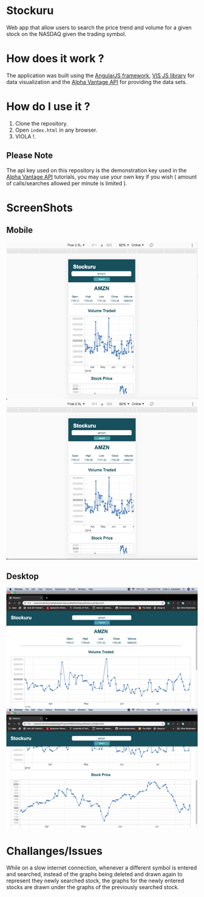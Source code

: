 # Stockuru
Web app that allow users to search the price trend and volume for a given stock on the NASDAQ given the trading symbol.

# How does it work ?
The application was built using the [AngularJS framework](https://angularjs.org/), [VIS JS library](https://visjs.org/) for data visualization and the [Alpha Vantage API](https://www.alphavantage.co/documentation/) for providing the data sets.

# How do I use it ?
1. Clone the repository.
2. Open `index.html` in any browser.
3. VIOLA !.

## Please Note
The api key used on this repository is the demonstration key used in the [Alpha Vantage API](https://www.alphavantage.co/documentation/) tutorials, you may use your own key if you wish ( amount of calls/searches allowed per minute is limited ).

# ScreenShots
## Mobile
![Mobile upper half](https://github.com/ColinACampbell/Stockuru/blob/master/graphics/Mobile_Top.png)  
![Mobile lower half](https://github.com/ColinACampbell/Stockuru/blob/master/graphics/Mobile_Low.png)  
## Desktop
![Mobile upper half](https://github.com/ColinACampbell/Stockuru/blob/master/graphics/Full_Top.png)  
![Mobile lower half](https://github.com/ColinACampbell/Stockuru/blob/master/graphics/Full_Low.png)  

# Challanges/Issues
While on a slow internet connection, whenever a different symbol is entered and searched, instead of the graphs being deleted and drawn again to represent they newly searched stock, the graphs for the newly entered stocks are drawn under the graphs of the previously searched stock. 
